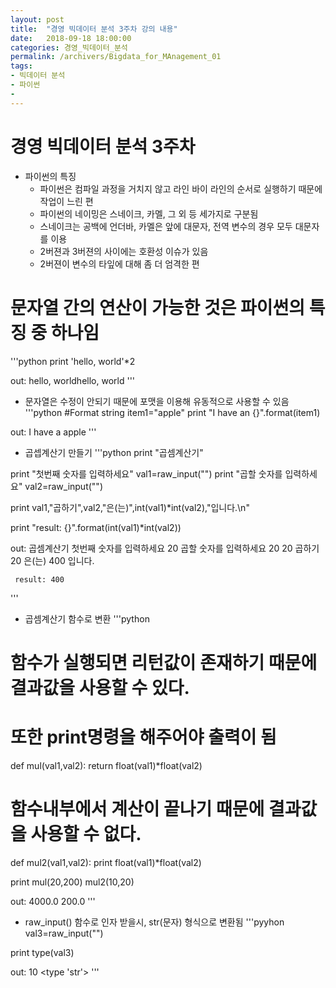 ```yaml
---
layout: post
title:  "경영 빅데이터 분석 3주차 강의 내용"
date:   2018-09-18 18:00:00
categories: 경영_빅데이터_분석
permalink: /archivers/Bigdata_for_MAnagement_01
tags:
- 빅데이터 분석
- 파이썬
- 
---
```


# 경영 빅데이터 분석 3주차

* 파이썬의 특징
    - 파이썬은 컴파일 과정을 거치지 않고 라인 바이 라인의 순서로 실행하기 때문에 작업이 느린 편
    - 파이썬의 네이밍은 스네이크, 카멜, 그 외 등 세가지로 구분됨
    - 스네이크는 공백에 언더바, 카멜은 앞에 대문자, 전역 변수의 경우 모두 대문자를 이용
    - 2버젼과 3버젼의 사이에는 호환성 이슈가 있음
    - 2버젼이 변수의 타잎에 대해 좀 더 엄격한 편


# 문자열 간의 연산이 가능한 것은 파이썬의 특징 중 하나임
'''python
print 'hello, world'*2

out: hello, worldhello, world
'''


* 문자열은 수정이 안되기 때문에 포맷을 이용해 유동적으로 사용할 수 있음
'''python
#Format string
item1="apple"
print "I have an {}".format(item1)

out: I have a apple
'''


* 곱셉계산기 만들기
'''python
print "곱셈계산기"

print "첫번째 숫자를 입력하세요"
val1=raw_input("")
print "곱할 숫자를 입력하세요"
val2=raw_input("")

print val1,"곱하기",val2,"은(는)",int(val1)*int(val2),"입니다.\n"

print "result: {}".format(int(val1)*int(val2))

out: 곱셈계산기
     첫번째 숫자를 입력하세요
     20
     곱할 숫자를 입력하세요
     20
     20 곱하기 20 은(는) 400 입니다.

     result: 400
'''


* 곱셈계산기 함수로 변환
'''python
# 함수가 실행되면 리턴값이 존재하기 때문에 결과값을 사용할 수 있다.
# 또한 print명령을 해주어야 출력이 됨
def mul(val1,val2):
    return float(val1)*float(val2)

# 함수내부에서 계산이 끝나기 때문에 결과값을 사용할 수 없다.
def mul2(val1,val2):
    print float(val1)*float(val2)

print mul(20,200)
mul2(10,20) 

out: 4000.0
     200.0
'''


* raw_input() 함수로 인자 받을시, str(문자) 형식으로 변환됨
'''pyyhon
val3=raw_input("")

print type(val3)

out: 10
     <type 'str'>
'''
